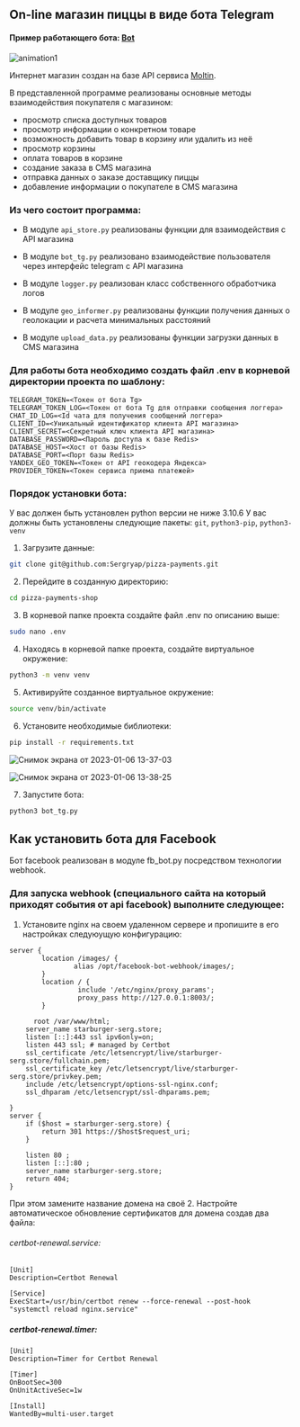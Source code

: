 ## On-line магазин пиццы в виде бота Telegram
#### Пример работающего бота: [Bot](https://t.me/pizza_sergryap_bot)

![animation1](https://user-images.githubusercontent.com/99894266/210982091-844ba29f-75d2-4629-a7a9-06ea9fcbf685.gif)


Интернет магазин создан на базе API сервиса [Moltin](https://www.moltin.com/).

В представленной программе реализованы основные методы взаимодействия покупателя с магазином:

* просмотр списка доступных товаров
* просмотр информации о конкретном товаре
* возможность добавить товар в корзину или удалить из неё
* просмотр корзины
* оплата товаров в корзине
* создание заказа в CMS магазина
* отправка данных о заказе доставщику пиццы
* добавление информации о покупателе в CMS магазина

### Из чего состоит программа:

* В модуле `api_store.py` реализованы функции для взаимодействия с API магазина

* В модуле `bot_tg.py` реализовано взаимодействие пользователя через интерфейс telegram с API магазина

* В модуле `logger.py` реализован класс собственного обработчика логов

* В модуле `geo_informer.py` реализованы функции получения данных о геолокации и расчета минимальных расстояний

* В модуле `upload_data.py` реализованы функции загрузки данных в CMS магазина


### Для работы бота необходимо создать файл .env в корневой директории проекта по шаблону:

```
TELEGRAM_TOKEN=<Токен от бота Tg>
TELEGRAM_TOKEN_LOG=<Токен от бота Tg для отправки сообщения логгера>
CHAT_ID_LOG=<Id чата для получения сообщений логгера>
CLIENT_ID=<Уникальный идентификатор клиента API магазина>
CLIENT_SECRET=<Секретный ключ клиента API магазина>
DATABASE_PASSWORD=<Пароль доступа к базе Redis>
DATABASE_HOST=<Хост от базы Redis>
DATABASE_PORT=<Порт базы Redis>
YANDEX_GEO_TOKEN=<Токен от API геокодера Яндекса>
PROVIDER_TOKEN=<Токен сервиса приема платежей>
```

### Порядок установки бота:

У вас должен быть установлен python версии не ниже 3.10.6
У вас должны быть установлены следующие пакеты: `git`, `python3-pip`, `python3-venv`

1. Загрузите данные:

```sh
git clone git@github.com:Sergryap/pizza-payments.git
```

2. Перейдите в созданную директорию:

```sh
cd pizza-payments-shop
```

3. В корневой папке проекта создайте файл .env по описанию выше:

```sh
sudo nano .env
```

4. Находясь в корневой папке проекта, создайте виртуальное окружение:

```sh
python3 -m venv venv
```

5. Активируйте созданное виртуальное окружение:

```sh
source venv/bin/activate
```

6. Установите необходимые библиотеки:

```sh
pip install -r requirements.txt
```
![Снимок экрана от 2023-01-06 13-37-03](https://user-images.githubusercontent.com/99894266/210973167-ba176515-5f1e-4725-a289-60b012ff0e59.png)

![Снимок экрана от 2023-01-06 13-38-25](https://user-images.githubusercontent.com/99894266/210973282-e5198a39-adc7-4f53-b7c2-93573cc18b30.png)

7. Запустите бота:

```sh
python3 bot_tg.py
```

## Как установить бота для Facebook

Бот facebook реализован в модуле fb_bot.py посредством технологии webhook.

### Для запуска webhook (специального сайта на который приходят события от api facebook) выполните следующее:
1. Установите nginx на своем удаленном сервере и пропишите в его настройках следуюущую конфигурацию:
```
server {
        location /images/ {
                alias /opt/facebook-bot-webhook/images/;
        }      
        location / {
                 include '/etc/nginx/proxy_params';
                 proxy_pass http://127.0.0.1:8003/;
        }

	  root /var/www/html;
    server_name starburger-serg.store;
    listen [::]:443 ssl ipv6only=on;
    listen 443 ssl; # managed by Certbot
    ssl_certificate /etc/letsencrypt/live/starburger-serg.store/fullchain.pem;
    ssl_certificate_key /etc/letsencrypt/live/starburger-serg.store/privkey.pem;
    include /etc/letsencrypt/options-ssl-nginx.conf;
    ssl_dhparam /etc/letsencrypt/ssl-dhparams.pem;

}
server {
    if ($host = starburger-serg.store) {
        return 301 https://$host$request_uri;
    }
    
	listen 80 ;
	listen [::]:80 ;
    server_name starburger-serg.store;
    return 404;
}
```
При этом замените название домена на своё
2. Настройте автоматическое обновление сертификатов для домена создав два файла:

###### certbot-renewal.service:
```
[Unit]
Description=Certbot Renewal

[Service]
ExecStart=/usr/bin/certbot renew --force-renewal --post-hook "systemctl reload nginx.service"
```
##### certbot-renewal.timer:
```
[Unit]
Description=Timer for Certbot Renewal

[Timer]
OnBootSec=300
OnUnitActiveSec=1w

[Install]
WantedBy=multi-user.target
```
